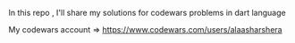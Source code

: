 
In this repo , I'll share my solutions for codewars problems in dart language

My codewars account => https://www.codewars.com/users/alaasharshera


